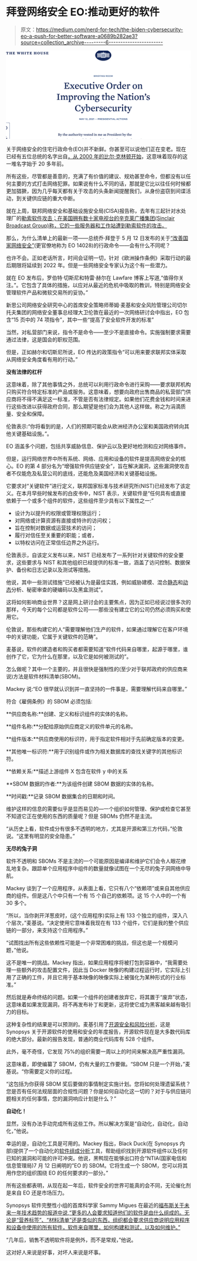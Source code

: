 # 拜登网络安全 EO:推动更好的软件

> 原文：<https://medium.com/nerd-for-tech/the-biden-cybersecurity-eo-a-push-for-better-software-a0689b282ae3?source=collection_archive---------6----------------------->

![](img/6a6c34a0ae7fb179b802a11ee28ecdce.png)

关于网络安全的住宅行政命令(EO)并不新鲜。你甚至可以说他们正在变老。现在已经有五位总统的名字出自[，从 2000 年的比尔·克林顿开始](https://clintonwhitehouse4.archives.gov/WH/Work/021600.html)，这意味着现存的这一堆名字始于 20 多年前。

所有这些，尽管都是善意的，充满了有价值的建议、规劝甚至命令，但都没有以任何主要的方式打击网络犯罪。如果说有什么不同的话，那就是它比以往任何时候都更加猖獗，因为几乎每天都有关于攻击的头条新闻提醒我们，从身份盗窃到间谍活动，到关键供应链的重大中断。

就在上周，联邦网络安全和基础设施安全局(CISA)报告称，去年有三起针对水处理厂的[勒索软件攻击；在美国拥有数十家电视台的辛克莱广播集团(Sinclair Broadcast Group)称，它的一些服务器和工作站遭到勒索软件的攻击。](https://us-cert.cisa.gov/ncas/alerts/aa21-287a)

那么，为什么清单上的最新一项——总统乔·拜登于 5 月 12 日发布的关于[“改善国家网络安全”](https://www.nist.gov/itl/executive-order-improving-nations-cybersecurity)(更官僚地称为 EO 14028)的行政命令——会有什么不同呢？

也许不会。正如老话所言，时间会证明一切，针对《欧洲操作条例》采取行动的最后期限将延续到 2022 年。但是一些网络安全专家认为这个有一些潜力。

就在 EO 发布后，罗伯特·切斯尼和特雷·赫尔在 Lawfare 博客上写道,“值得你关注。”。它包含了具体的措施，以应对从最近的危机中吸取的教训，特别是网络安全管理软件产品和微软交易所的妥协。”

新思公司网络安全研究中心的首席安全策略师蒂姆·麦基和安全风险管理公司切尔托夫集团的网络安全董事总经理大卫伦敦在最近的一次网络研讨会中指出，EO 包含“15 页中的 74 项指令”，其中一些“提高了安全软件开发的标准”

当然，对私营部门来说，指令不是命令——至少不是直接命令。实施强制要求需要通过法律，这是国会的职权范围。

但是，正如赫尔和切斯尼所说，EO 传达的政策指令“可以用来要求联邦实体采取从网络安全角度看有用的行动。”

**没有法律的杠杆**

这意味着，除了其他事情之外，总统可以利用行政命令进行采购——要求联邦机构只购买符合特定标准的产品或服务。这意味着，想要向政府出售商品的私营部门供应商将不得不满足这一标准，不管是否有法律规定。如果他们花费金钱和时间来进行这些改进以获得政府合同，那么期望是他们会为其他人这样做。称之为涓滴质量、安全和保障。

伦敦表示:“你将看到的是，人们的预期可能会从欧洲经济办公室和美国政府转向其他关键基础设施。”。

EO 涵盖多个问题，包括共享威胁信息、保护云以及更好地检测和应对网络事件。

但是，运行网络世界中所有系统、网络、应用和设备的软件是提高网络安全的核心。EO 的第 4 部分名为“增强软件供应链安全”，旨在解决漏洞，这些漏洞使攻击者不仅能危及私营公司的底线，还能危及美国经济和关键基础设施。

它要求对“关键软件”进行定义，联邦国家标准与技术研究所(NIST)已经发布了该定义。在本月早些时候发布的白皮书中，NIST 表示，关键软件是“任何具有或直接依赖于一个或多个组件的软件，这些组件至少具有以下属性之一:”

*   设计为以提升的权限或管理权限运行；
*   对网络或计算资源有直接或特许的访问权；
*   旨在控制对数据或运营技术的访问；
*   履行对信任至关重要的职能；或者，
*   以特权访问在正常信任边界之外运行。

伦敦表示，自该定义发布以来，NIST 已经发布了一系列针对关键软件的安全要求，这些要求与 NIST 和其他组织已经提供的标准一致，涵盖了访问控制、数据保护、备份和日志记录以及测试等措施。

他说，其中一些测试措施“已经被认为是最佳实践，例如威胁建模、混合[静态](https://www.synopsys.com/software-integrity/security-testing/static-analysis-sast.html?cmp=pr-sig&utm_medium=referral)和[动态](https://www.synopsys.com/software-integrity/application-security-testing-services/dynamic-analysis-dast.html?cmp=pr-sig&utm_medium=referral)分析、秘密审查的硬编码以及黑盒测试”。

这将如何影响商业世界？这是网上研讨会的主要焦点，因为正如已经说过很多次的那样，今天的每个公司都是软件公司——那些没有建立它的公司仍然必须购买和使用它。

伦敦说，那些构建它的人“需要理解他们生产的软件，如果通过理解它在客户环境中的关键功能，它属于关键软件的范畴”。

麦基说，软件的建造者和购买者都需要知道“软件代码来自哪里，起源于哪里，谁创作了它，它为什么在那里，以及它是如何被测试的”。

怎么做呢？其中一个主要的，并且很快是强制性的(至少对于联邦政府的供应商来说)方法是软件材料清单(SBOM)。

Mackey 说:“EO 很早就认识到并一直坚持的一件事是，需要理解代码来自哪里。”

符合《雇佣条例》的 SBOM 必须包括:

**供应商名称:**创建、定义和标识组件的实体的名称。

**组件名称:**分配给原始供应商定义的软件单元的名称。

**组件版本:**供应商使用的标识符，用于指定软件相对于先前确定版本的变更。

**其他唯一标识符:**用于识别组件或作为相关数据库的查找关键字的其他标识符。

**依赖关系:**描述上游组件 X 包含在软件 y 中的关系

**SBOM 数据的作者:**为该组件创建 SBOM 数据的实体的名称。

**时间戳:**记录 SBOM 数据集合的日期和时间。

维护这样的信息的需要似乎是显而易见的—一个组织如何管理、保护或检查它甚至不知道它正在使用的东西的质量呢？但是 SBOMs 仍然不是主流。

“从历史上看，软件成分有很多不透明的地方，尤其是开源和第三方代码，”伦敦说。“这里有明显的安全隐患。”

**无尽的兔子洞**

软件不透明和 SBOMs 不是主流的一个可能原因是编译和维护它们会令人眼花缭乱地复杂。跟踪单个应用程序中组件的数量就像试图在一个无尽的兔子洞网络中导航。

Mackey 谈到了一个应用程序，从表面上看，它只有八个“依赖项”或来自其他供应商的组件。但是这八个中只有一个有 15 个自己的依赖项。这 15 个人中的一个有 30 多个。

“所以，当你剥开洋葱皮时，(这个应用程序)实际上有 133 个独立的组件，深入八个层次，”麦基说。“决定使用它意味着我现在有 133 个组件，它们是我的整个供应链的一部分，来支持这个应用程序。”

“试图找出所有这些依赖性可能是一个非常困难的挑战，但这也是一个规模问题，”他说。

这不是唯一的挑战。Mackey 指出，如果应用程序将被打包到容器中，“我需要处理一些额外的攻击配置文件，因此当 Docker 映像的构建过程运行时，它实际上引用了正确的工件，并且它用于基本映像的映像实际上被强化为某种形式的行业标准。”

然后就是寿命终结的问题。如果一个组件的创建者放弃它，将其置于“废弃”状态，这意味着如果发现漏洞，将不再发布补丁和更新，这将使它成为黑客越来越有吸引力的目标。

这种复杂性的结果是可以预测的。麦基引用了[开源安全和风险分析](https://www.synopsys.com/software-integrity/resources/analyst-reports/open-source-security-risk-analysis.html?intcmp=sig-blog-ossra1?cmp=pr-sig&utm_medium=referral)，这是 Synopsys 关于开源软件的使用和安全的年度报告，开源软件现在是大多数代码库的绝大部分。最新的报告发现，普通的商业代码库有 528 个组件。

此外，毫不奇怪，它发现 75%的组织需要一周以上的时间来解决高严重性漏洞。

这意味着，即使编纂了 SBOM，仍有大量的工作要做。“SBOM 只是一个开始，”麦基说。“你需要定义你的过程。

“这包括为你获得 SBOM 奖后要做的事情制定实施计划。您将如何处理遗留系统？您是否有任何法规层面的合规性问题？你是如何自动化这一切的？对于与供应链问题相关的任何事情，您的漏洞响应计划是什么？”

**自动化！**

显然，没有办法手动完成所有这些工作。所以解决方案是“自动化，自动化，自动化，”他说。

幸运的是，自动化工具是可用的。Mackey 指出，Black Duck(在 Synopsys 内部)提供了一个自动化的[软件组成分析](https://www.synopsys.com/software-integrity/security-testing/software-composition-analysis.html?cmp=pr-sig&utm_medium=referral)工具，帮助组织找到开源软件组件以及任何已知的漏洞和可能的许可冲突。他说，黑鸭现在能够出口符合“NTIA(国家电信和信息管理局)7 月 12 日阐明的”EO 的 SBOM。它将生成一个 SBOM，您可以将其用作您的组织围绕 EO 的任何要求的一部分。”

所有这些都表明，从现在起一年后，软件安全的世界可能真的会不同，无论催化剂是来自 EO 还是市场压力。

Synopsys 软件完整性小组的首席科学家 Sammy Migues 在最近的[福布斯关于未来一年技术趋势的报道中说,“更多的人会要求知道他们的软件是由什么组成的。无论是“营养标签”、“材料清单”还是类似的东西，组织都会要求供应商说明应用程序和设备中使用的所有软件，软件来自哪里，如何构建和测试，以及如何维护。”](https://www.forbes.com/sites/forbestechcouncil/2021/10/15/16-experts-predict-the-tech-trends-that-will-dominate-industry-in-2022/?sh=7a0f9cb76480)

“几年后，销售不透明软件将是例外，而不是常规，”他说。

这对好人来说是好事，对坏人来说是坏事。